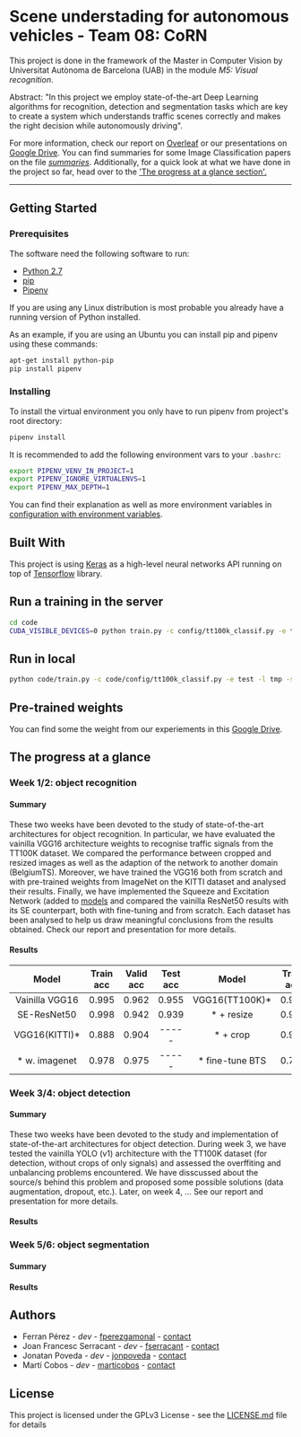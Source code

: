 # Scene understading for autonomous vehicles - Team 08: CoRN
This project is done in the framework of the Master in Computer Vision by
Universitat Autònoma de Barcelona (UAB) in the module _M5: Visual recognition_.

Abstract: "In this project we employ state-of-the-art Deep Learning algorithms for recognition, detection and segmentation tasks which are key to create a system which understands traffic scenes correctly and makes the right decision while autonomously driving".

For more information, check our report on [Overleaf][overleaf] or our presentations on [Google Drive][gdrive]. You can find summaries for some Image Classification papers on the file [_summaries_](Summaries/summaries.md). Additionally, for a quick look at what we have done in the project so far, head over to the ['The progress at a glance section'.](#the-progress-at-a-glance)
___

## Getting Started

### Prerequisites
The software need the following software to run:

- [Python 2.7][python27]
- [pip][pip-pypi]
- [Pipenv][pipenv-docs]

If you are using any Linux distribution is most probable you already have a
running version of Python installed.

As an example, if you are using an Ubuntu you can install pip and pipenv using
these commands:

```sh
apt-get install python-pip
pip install pipenv
```


### Installing
To install the virtual environment you only have to run pipenv from project's
root directory:

```sh
pipenv install
```

It is recommended to add the following environment vars to your `.bashrc`:

```sh
export PIPENV_VENV_IN_PROJECT=1
export PIPENV_IGNORE_VIRTUALENVS=1
export PIPENV_MAX_DEPTH=1
```

You can find their explanation as well as more environment variables in
[configuration with environment variables][pipenv-env-vars].


## Built With
This project is using [Keras][keras] as a high-level neural networks API running
on top of [Tensorflow][tf] library.

## Run a training in the server

```bash
cd code
CUDA_VISIBLE_DEVICES=0 python train.py -c config/tt100k_classif.py -e test -l /home/master/tmp -s /data/module5/
```

## Run in local

```bash
python code/train.py -c code/config/tt100k_classif.py -e test -l tmp -s data
```

## Pre-trained weights

<!-- TODO: add their configs! -->
You can find some the weight from our experiements in this [Google 
Drive][weights].

## The progress at a glance
### Week 1/2: object recognition
#### Summary
These two weeks have been devoted to the study of state-of-the-art architectures for object recognition. In particular, we have evaluated the vainilla VGG16 architecture weights to recognise traffic signals from the TT100K dataset. We compared the performance between cropped and resized images as well as the adaption of the network to another domain (BelgiumTS). Moreover, we have trained the VGG16 both from scratch and with pre-trained weights from ImageNet on the KITTI dataset and analysed their results. Finally, we have implemented the Squeeze and Excitation Network (added to [models](code/models) and compared the vainilla ResNet50 results with its SE counterpart, both with fine-tuning and from scratch. Each dataset has been analysed to help us draw meaningful conclusions from the results obtained. Check our report and presentation for more details.
#### Results

| Model          | Train acc     | Valid acc     | Test acc      | Model         | Train acc     | Valid acc     | Test acc     |
| :-------------:|:-------------:|:-------------:|:-------------:|:-------------:|:-------------:|:-------------:|:-------------:
| Vainilla VGG16 | 0.995         | 0.962         |  0.955        |VGG16(TT100K)* | 0.990         | 0.842         | 0.814        |
| SE-ResNet50    | 0.998         | 0.942         |  0.939        |* + resize     | 0.981         | 0.842         | 0.820        |
| VGG16(KITTI)*  | 0.888         | 0.904         |  -----        |* + crop       | 0.945         | 0.836         | 0.866        |
| * w. imagenet  | 0.978         | 0.975         |  -----        |* fine-tune BTS| 0.789         | 0.767         | 0.767        |

### Week 3/4: object detection
#### Summary
These two weeks have been devoted to the study and implementation of state-of-the-art architectures for object detection. During week 3, we have tested the vainilla YOLO (v1) architecture with the TT100K dataset (for detection, without crops of only signals) and assessed the overffiting and unbalancing problems encountered. We have disscussed about the source/s behind this problem and proposed some possible solutions (data augmentation, dropout, etc.).
Later, on week 4, ...
See our report and presentation for more details.
#### Results

### Week 5/6: object segmentation
#### Summary

#### Results

## Authors
- Ferran Pérez              - _dev_ - [fperezgamonal][ferran-github] - [contact](mailto:ferran.perezg@e-campus.uab.cat)
- Joan Francesc Serracant   - _dev_ - [fserracant][cesc-github] -  [contact](mailto:joanfrancesc.serracant@e-campus.uab.cat)
- Jonatan Poveda            - _dev_ - [jonpoveda][jonatan-github] - [contact](mailto:jonatan.poveda@e-campus.uab.cat)
- Martí Cobos               - _dev_ - [marticobos][marti-github] - [contact](mailto:marti.cobos@e-campus.uab.cat)

## License
This project is licensed under the GPLv3 License - see the [LICENSE.md](LICENSE.md) file for details

<!--
## Acknowledgements
-->

[python27]: https://docs.python.org/2/
[pip-pypi]: https://pypi.python.org/pypi/pip
[pipenv-docs]: http://pipenv.readthedocs.io/en/latest/
[pipenv-env-vars]: http://pipenv.readthedocs.io/en/latest/advanced/#configuration-with-environment-variables
[keras]: https://keras.io
[tf]: https://www.tensorflow.org

[ferran-github]: https://github.com/fperezgamonal
[cesc-github]: https://github.com/fserracant
[jonatan-github]: https://github.com/jonpoveda
[marti-github]: https://github.com/marticobos

[overleaf]: https://www.overleaf.com/read/rgbqdstbtmqz
[gdrive]: https://docs.google.com/presentation/d/1fmX2s14--DSvh6eTJD6e-rf5zkyVoq6O_012BAI6jJs/edit?usp=sharing
[weights]: https://drive.google.com/drive/folders/1mKUBiKQIp09UwKLrqy3C4-iG7XRnd7zZ?usp=sharing

